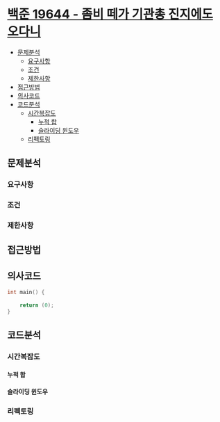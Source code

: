 # [백준 19644 - 좀비 떼가 기관총 진지에도 오다니](https://www.acmicpc.net/problem/19644)

- [문제분석](#문제분석)
    * [요구사항](#요구사항)
    * [조건](#조건)
    * [제한사항](#제한사항)
- [접근방법](#접근방법)
- [의사코드](#의사코드)
- [코드분석](#코드분석)
    * [시간복잡도](#시간복잡도)
        * [누적 합](#누적-합)
        * [슬라이딩 윈도우](#슬라이딩-윈도우)
    * [리펙토링](#리펙토링)

## 문제분석

### 요구사항

### 조건

### 제한사항

## 접근방법

## 의사코드
```C++
int main() {
	
	return (0);
}
```

## 코드분석

### 시간복잡도

#### 누적 합

#### 슬라이딩 윈도우

### 리펙토링

